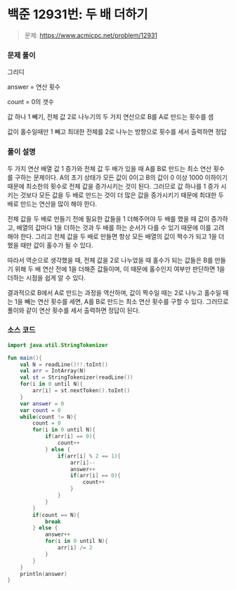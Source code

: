 # 백준 12931번: 두 배 더하기

> 문제: https://www.acmicpc.net/problem/12931

### 문제 풀이

그리디

answer = 연산 횟수

count = 0의 갯수

값 하나 1 빼기, 전체 값 2로 나누기의 두 가지 연산으로 B를 A로 만드는 횟수를 셈

값이 홀수일때만 1 빼고 최대한 전체를 2로 나누는 방향으로 횟수를 세서 출력하면 정답

### 풀이 설명

두 가지 연산 배열 값 1 증가와 전체 값 두 배가 있을 때 A를 B로 만드는 최소 연산 횟수를 구하는 문제이다. A의 초기 상태가 모든 값이 0이고 B의 값이 0 이상 1000 이하이기 때문에 최소한의 횟수로 전체 값을 증가시키는 것이 된다. 그러므로 값 하나를 1 증가 시키는 것보다 모든 값을 두 배로 만드는 것이 더 많은 값을 증가시키기 때문에 최대한 두 배로 만드는 연산을 많이 해야 한다.

전체 값을 두 배로 만들기 전에 필요한 값들을 1 더해주어야 두 배를 했을 때 값이 증가하고, 배열의 값마다 1을 더하는 것과 두 배를 하는 순서가 다를 수 있기 때문에 이를 고려해야 한다. 그리고 전체 값을 두 배로 만들면 항상 모든 배열의 값이 짝수가 되고 1을 더했을 때만 값이 홀수가 될 수 있다.

따라서 역순으로 생각했을 때, 전체 값을 2로 나누었을 때 홀수가 되는 값들은 B를 만들기 위해 두 배 연산 전에 1을 더해준 값들이며, 이 때문에 홀수인지 여부만 판단하면 1을 더하는 시점을 쉽게 알 수 있다.

결과적으로 B에서 A로 만드는 과정을 역산하며, 값이 짝수일 때는 2로 나누고 홀수일 때는 1을 빼는 연산 횟수를 세면, A를 B로 만드는 최소 연산 횟수를 구할 수 있다. 그러므로 풀이와 같이 연산 횟수를 세서 출력하면 정답이 된다.

### 소스 코드
```kotlin
import java.util.StringTokenizer

fun main(){
    val N = readLine()!!.toInt()
    val arr = IntArray(N)
    val st = StringTokenizer(readLine())
    for(i in 0 until N){
        arr[i] = st.nextToken().toInt()
    }
    var answer = 0
    var count = 0
    while(count != N){
        count = 0
        for(i in 0 until N){
            if(arr[i] == 0){
                count++
            } else {
                if(arr[i] % 2 == 1){
                    arr[i]--
                    answer++
                    if(arr[i] == 0){
                        count++
                    }
                }
            }
        }
        if(count == N){
            break
        } else {
            answer++
            for(i in 0 until N){
                arr[i] /= 2
            }
        }
    }
    println(answer)
}
```